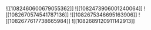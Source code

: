 ![[1082460600679055362]]
![[1082473906001240064]]
![[1082670574541787136]]
![[1082675346695163906]]
![[1082677617738665984]]
![[1082689120911142913]]
